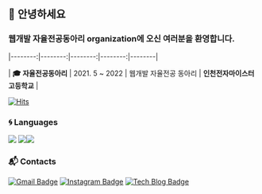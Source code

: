                 
## :wave: 안녕하세요

### 웹개발 자율전공동아리 organization에 오신 여러분을 환영합니다.  

<!-- | **Type** | **Date** | **Contents** | **Org.** | -->

|--------:|--------:|--------:|--------:|--------|

| **:mortar_board: 자율전공동아리** | 2021. 5 ~ 2022 | 웹개발 자율전공 동아리  | **인천전자마이스터고등학교** |

[![Hits](https://hits.seeyoufarm.com/api/count/incr/badge.svg?url=https%3A%2F%2Fgithub.com%2Fgjbae1212%2Fhit-counter)](https://hits.seeyoufarm.com)    

### :cyclone: Languages
![](https://img.shields.io/badge/HTML5-E34F26?style=for-the-badge&logo=HTML5&logoColor=white) ![](https://img.shields.io/badge/CSS3-1572B6?style=for-the-badge&logo=CSS3&logoColor=white)​ ![](https://img.shields.io/badge/javascript-F7DF1E?style=for-the-badge&logo=javascript&logoColor=black)

### :mailbox_with_mail: Contacts

[![Gmail Badge](https://img.shields.io/badge/Gmail-d14836?style=flat-square&logo=Gmail&logoColor=white&link=mailto:jggen0121@naver.com)](mailto:jggen0121@naver.com) [![Instagram Badge](https://img.shields.io/badge/instgram-e4405f?style=flat-square&logo=instagram&logoColor=white&link=https://www.instagram.com/w._.hddnr_19)](https://www.facebook.com/harim.kang) [![Tech Blog Badge](http://img.shields.io/badge/-Tech%20blog-black?style=flat-square&logo=github&link=https://jeonjongyook.github.io/)](https://jeonjongyook.github.io/)